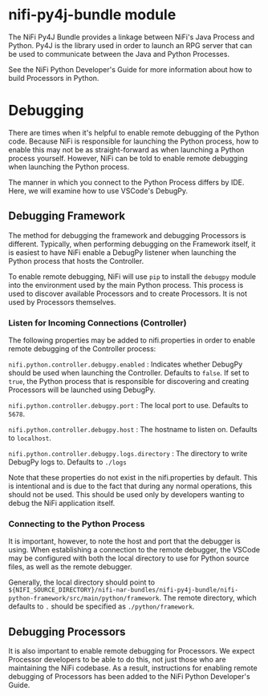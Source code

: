<!--
  Licensed to the Apache Software Foundation (ASF) under one or more
  contributor license agreements.  See the NOTICE file distributed with
  this work for additional information regarding copyright ownership.
  The ASF licenses this file to You under the Apache License, Version 2.0
  (the "License"); you may not use this file except in compliance with
  the License.  You may obtain a copy of the License at
      http://www.apache.org/licenses/LICENSE-2.0
  Unless required by applicable law or agreed to in writing, software
  distributed under the License is distributed on an "AS IS" BASIS,
  WITHOUT WARRANTIES OR CONDITIONS OF ANY KIND, either express or implied.
  See the License for the specific language governing permissions and
  limitations under the License.
-->


# nifi-py4j-bundle module

The NiFi Py4J Bundle provides a linkage between NiFi's Java Process and Python.
Py4J is the library used in order to launch an RPG server that can be used to communicate between
the Java and Python Processes.

See the NiFi Python Developer's Guide for more information about how to build Processors in Python.


# Debugging

There are times when it's helpful to enable remote debugging of the Python code. Because NiFi is responsible
for launching the Python process, how to enable this may not be as straight-forward as when launching a Python
process yourself. However, NiFi can be told to enable remote debugging when launching the Python process.

The manner in which you connect to the Python Process differs by IDE. Here, we will examine how to use
VSCode's DebugPy.

## Debugging Framework

The method for debugging the framework and debugging Processors is different. Typically, when performing debugging
on the Framework itself, it is easiest to have NiFi enable a DebugPy listener when launching the Python process
that hosts the Controller.

To enable remote debugging, NiFi will use `pip` to install the `debugpy` module into the environment used by the main Python process.
This process is used to discover available Processors and to create Processors. It is not used by Processors themselves.


### Listen for Incoming Connections (Controller)
The following properties may be added to nifi.properties in order to enable remote debugging
of the Controller process:

`nifi.python.controller.debugpy.enabled` : Indicates whether DebugPy should be used when launching the Controller.
Defaults to `false`. If set to `true`, the Python process that is responsible for discovering and creating Processors
will be launched using DebugPy.

`nifi.python.controller.debugpy.port` : The local port to use. Defaults to `5678`.

`nifi.python.controller.debugpy.host` : The hostname to listen on. Defaults to `localhost`.

`nifi.python.controller.debugpy.logs.directory` : The directory to write DebugPy logs to. Defaults to `./logs`


Note that these properties do not exist in the nifi.properties by default.
This is intentional and is due to the fact that during any normal operations, this should not be used.
This should be used only by developers wanting to debug the NiFi application itself.


### Connecting to the Python Process

It is important, however, to note the host and port that the debugger is using.
When establishing a connection to the remote debugger, the VSCode may be configured with both the local
directory to use for Python source files, as well as the remote debugger.

Generally, the local directory should point to `${NIFI_SOURCE_DIRECTORY}/nifi-nar-bundles/nifi-py4j-bundle/nifi-python-framework/src/main/python/framework`.
The remote directory, which defaults to `.` should be specified as `./python/framework`.


## Debugging Processors

It is also important to enable remote debugging for Processors. We expect Processor developers to be able
to do this, not just those who are maintaining the NiFi codebase. As a result, instructions for enabling
remote debugging of Processors has been added to the NiFi Python Developer's Guide.
